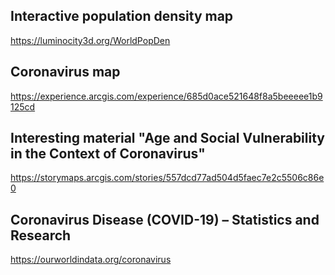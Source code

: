 ## Interactive population density map
https://luminocity3d.org/WorldPopDen
## Coronavirus map
https://experience.arcgis.com/experience/685d0ace521648f8a5beeeee1b9125cd
## Interesting material "Age and Social Vulnerability in the Context of Coronavirus"
https://storymaps.arcgis.com/stories/557dcd77ad504d5faec7e2c5506c86e0
## Coronavirus Disease (COVID-19) – Statistics and Research
https://ourworldindata.org/coronavirus
